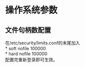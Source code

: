 # 操作系统参数

## 文件句柄数配置
在/etc/security/limits.conf的末尾加入<br>
\* soft nofile 100000<br>
\* hard nofile 100000<br>
配置完重新登录即可生效。<br>
